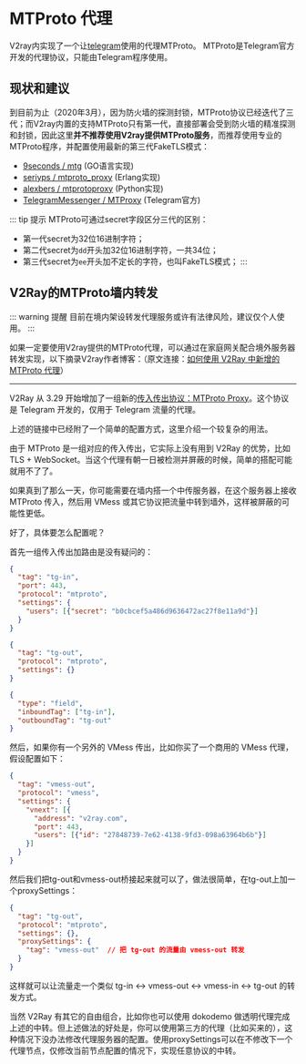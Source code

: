 # MTProto 代理

V2ray内实现了一个让[telegram](https://telegram.org/)使用的代理MTProto。 MTProto是Telegram官方开发的代理协议，只能由Telegram程序使用。

## 现状和建议

到目前为止（2020年3月），因为防火墙的探测封锁，MTProto协议已经迭代了三代；而V2ray内置的支持MTProto只有第一代，直接部署会受到防火墙的精准探测和封锁，因此这里**并不推荐使用V2ray提供MTProto服务**，而推荐使用专业的MTProto程序，并配置使用最新的第三代FakeTLS模式：

* [9seconds / mtg](https://github.com/9seconds/mtg) (GO语言实现)
* [seriyps / mtproto_proxy](https://github.com/seriyps/mtproto_proxy) (Erlang实现)
* [alexbers / mtprotoproxy](https://github.com/alexbers/mtprotoproxy) (Python实现)
* [TelegramMessenger / MTProxy](https://github.com/TelegramMessenger/MTProxy) (Telegram官方)


::: tip 提示
MTProto可通过secret字段区分三代的区别：

* 第一代secret为32位16进制字符；
* 第二代secret为`dd`开头加32位16进制字符，一共34位；
* 第三代secret为`ee`开头加不定长的字符，也叫FakeTLS模式；
:::


## V2Ray的MTProto墙内转发

::: warning 提醒
目前在境内架设转发代理服务或许有法律风险，建议仅个人使用。
:::

如果一定要使用V2ray提供的MTProto代理，可以通过在家庭网关配合境外服务器转发实现，以下摘录V2ray作者博客：（原文连接：[如何使用 V2Ray 中新增的 MTProto 代理](https://steemit.com/cn/@v2ray/v2ray-mtproto)）


------

V2Ray 从 3.29 开始增加了一组新的[传入传出协议：MTProto Proxy](https://www.v2fly.org/chapter_02/protocols/mtproto.html)。这个协议是 Telegram 开发的，仅用于 Telegram 流量的代理。

上述的链接中已经附了一个简单的配置方式，这里介绍一个较复杂的用法。

由于 MTProto 是一组对应的传入传出，它实际上没有用到 V2Ray 的优势，比如 TLS + WebSocket。当这个代理有朝一日被检测并屏蔽的时候，简单的搭配可能就用不了了。

如果真到了那么一天，你可能需要在墙内搭一个中传服务器，在这个服务器上接收 MTProto 传入，然后用 VMess 或其它协议把流量中转到墙外，这样被屏蔽的可能性更低。

好了，具体要怎么配置呢？

首先一组传入传出加路由是没有疑问的：

```json
{
  "tag": "tg-in",
  "port": 443,
  "protocol": "mtproto",
  "settings": {
    "users": [{"secret": "b0cbcef5a486d9636472ac27f8e11a9d"}]
  }
}
```

```json
{
  "tag": "tg-out",
  "protocol": "mtproto",
  "settings": {}
}
```

```json
{
  "type": "field",
  "inboundTag": ["tg-in"],
  "outboundTag": "tg-out"
}
```

然后，如果你有一个另外的 VMess 传出，比如你买了一个商用的 VMess 代理，假设配置如下：

```json
{
  "tag": "vmess-out",
  "protocol": "vmess",
  "settings": {
    "vnext": [{
      "address": "v2ray.com",
      "port": 443,
      "users": [{"id": "27848739-7e62-4138-9fd3-098a63964b6b"}]
    }]
  }
}
```

然后我们把tg-out和vmess-out桥接起来就可以了，做法很简单，在tg-out上加一个proxySettings：

```json
{
  "tag": "tg-out",
  "protocol": "mtproto",
  "settings": {},
  "proxySettings": {
    "tag": "vmess-out"  // 把 tg-out 的流量由 vmess-out 转发
  }
}
```

这样就可以让流量走一个类似 tg-in <-> vmess-out <-> vmess-in <-> tg-out 的转发方式。

当然 V2Ray 有其它的自由组合，比如你也可以使用 dokodemo 做透明代理完成上述的中转。但上述做法的好处是，你可以使用第三方的代理（比如买来的），这种情况下没办法修改代理服务器的配置。使用proxySettings可以在不修改下一个代理节点，仅修改当前节点配置的情况下，实现任意协议的中转。

